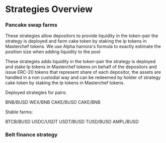 # Strategies Overview 

### Pancake swap farms
These strategies allow depositors to provide liquidity in the token-pair the strategy is deployed and farm cake token by staking the lp tokens in Masterchef tokens. We use Alpha hamora's formula to exactly estimate the position size when adding liquidity to the pool 

These strategies adds liquidity in the token-pair the strategy is deployed and stake lp tokens in Masterchef tokens on behalf of the depositors and issue ERC-20 tokens that represent share of each depositor, the assets are handled in a non custodial way and can be redeemed by holder of strategy  cake token by staking the lp tokens in Masterchef tokens.


Deployed strategies for pairs:

BNB/BUSD
WEX/BNB
CAKE/BUSD
CAKE/BNB

Stable farms:

BTCB/BUSD
USDC/USDT
USDT/BUSD
TUSD/BUSD
AMPL/BUSD


### Belt finance strategy